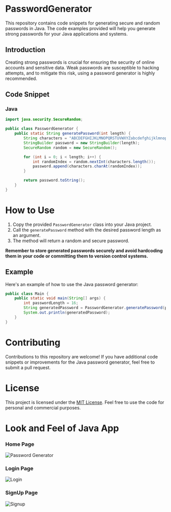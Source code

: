 # PasswordGenerator

This repository contains code snippets for generating secure and random passwords in Java. The code examples provided will help you generate strong passwords for your Java applications and systems.

## Introduction

Creating strong passwords is crucial for ensuring the security of online accounts and sensitive data. Weak passwords are susceptible to hacking attempts, and to mitigate this risk, using a password generator is highly recommended.

## Code Snippet

### Java

```java
import java.security.SecureRandom;

public class PasswordGenerator {
    public static String generatePassword(int length) {
        String characters = "ABCDEFGHIJKLMNOPQRSTUVWXYZabcdefghijklmnopqrstuvwxyz0123456789!@#$%^&*()_-+=";
        StringBuilder password = new StringBuilder(length);
        SecureRandom random = new SecureRandom();

        for (int i = 0; i < length; i++) {
            int randomIndex = random.nextInt(characters.length());
            password.append(characters.charAt(randomIndex));
        }

        return password.toString();
    }
}
```
# How to Use

1. Copy the provided `PasswordGenerator` class into your Java project.
2. Call the `generatePassword` method with the desired password length as an argument.
3. The method will return a random and secure password.

**Remember to store generated passwords securely and avoid hardcoding them in your code or committing them to version control systems.**

## Example

Here's an example of how to use the Java password generator:

```java
public class Main {
    public static void main(String[] args) {
        int passwordLength = 16;
        String generatedPassword = PasswordGenerator.generatePassword(passwordLength);
        System.out.println(generatedPassword);
    }
}
```
# Contributing

Contributions to this repository are welcome! If you have additional code snippets or improvements for the Java password generator, feel free to submit a pull request.

# License

This project is licensed under the [MIT License](LICENSE). Feel free to use the code for personal and commercial purposes.

# Look and Feel of Java App
### Home Page
![Password Generator](https://github.com/divyashah0510/PasswordGenerator/assets/102017379/4e0a9801-da54-4778-94d0-a4d7373169ab)

### Login Page

![Login](https://github.com/divyashah0510/PasswordGenerator/assets/102017379/c87b18e3-7e6d-4a08-aa1c-b2b23a743fda)

### SignUp Page

![Signup](https://github.com/divyashah0510/PasswordGenerator/assets/102017379/7d6a13b6-d689-49c4-becd-951b7d5dd8df)
